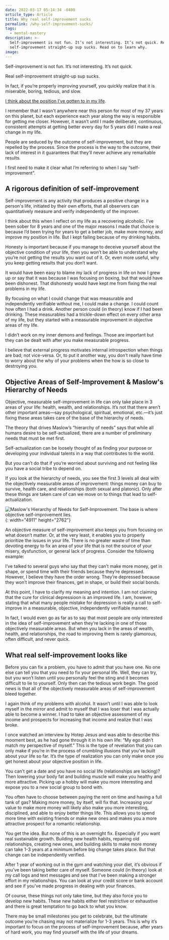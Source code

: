 ```yaml
---
date: 2022-03-17 05:14:34 -0400
article_type: Article
title: Why real self-improvement sucks
permalink: /why-self-improvement-sucks/
tags:
  - mental-mastery
description: >-
  Self-improvement is not fun. It’s not interesting. It’s not quick. Real
  self-improvement straight-up sup sucks. Read on to learn why.
image:
---
```

Self-improvement is not fun. It’s not interesting. It’s not quick.

Real self-improvement straight-up sup sucks.

In fact, if you’re properly improving yourself, you quickly realize that it is miserable, boring, tedious, and slow.

[I think about the position I’ve gotten to in my life](/change-your-life/).

I remember that I wasn't anywhere near this person for most of my 37 years on this planet, but each experience each year along the way is responsible for getting me closer. However, it wasn’t until I made deliberate, continuous, consistent attempts at getting better every day for 5 years did I make a real change in my life.

People are seduced by the outcome of self-improvement, but they are repelled by the process. Since the process is the way to the outcome, their lack of interest in it guarantees that they’ll never achieve any remarkable results.

I first need to make it clear what I’m referring to when I say “self-improvement”.&nbsp;

## A rigorous definition of self-improvement

Self-improvement is any activity that produces a positive change in a person's life, initiated by their own efforts, that all observers can quantitatively measure and verify independently of the improver.&nbsp;

I think about this when I reflect on my life as a recovering alcoholic. I’ve been sober for 8 years and one of the major reasons I made that choice is because I’d been trying for years to get a better job, make more money, and improve my position in life. But I kept failing because of my drinking habits.

Honesty is important because if you manage to deceive yourself about the objective condition of your life, then you won’t be able to understand why you’re not getting the results you want out of it. Or, even more useful, why you keep getting results that you don’t want.

It would have been easy to blame my lack of progress in life on how I grew up or say that it was because I was focusing on boxing, but that would have been dishonest. That dishonesty would have kept me from fixing the real problems in my life.&nbsp;

By focusing on what I could change that was measurable and independently verifiable without me, I could make a change. I could count how often I had a drink. Another person could (in theory) know if I had been drinking. These measurables had a trickle-down effect on every other area of my life, but they started with a measurable improvement in objective areas of my life.

I didn’t work on my inner demons and feelings. Those are important but they can be dealt with after you make measurable progress.

I believe that external progress motivates internal introspection when things are bad; not vice-versa. Or, to put it another way, you don’t really have time to worry about the why of your problems when the how is so close to destroying you.

## Objective Areas of Self-Improvement & Maslow's Hierarchy of Needs

Objective, measurable self-improvement in life can only take place in 3 areas of your life: health, wealth, and relationships. It’s not that there aren’t other important areas—say psychological, spiritual, emotional, etc.—it’s just fixing these areas takes care of the base of the hierarchy of needs.

The theory that drives Maslow’s “hierarchy of needs” says that while all humans desire to be self-actualized, there are a number of preliminary needs that must be met first.

Self-actualization can be loosely thought of as finding your purpose or developing your individual talents in a way that contributes to the world.

But you can’t do that if you’re worried about surviving and not feeling like you have a social tribe to depend on.&nbsp;

If you look at the hierarchy of needs, you see the first 3 levels all deal with the objectively measurable areas of improvement: things money can buy to survive, health care, and relationships (both sexual and platonic). Only after these things are taken care of can we move on to things that lead to self-actualization.

![Maslow's Hierarchy of Needs for Self-Improvement. The base is where objective self-improvement lies.](/assets/images/drafts/maslow-s-hierarchy-of-needs--scalable-vector-illustration-655400474-5c6a47f246e0fb000165cb0a.jpeg "Maslow's Hierarchy of Needs for Self-Improvement"){: width="4911" height="2762"}

An objective measure of self-improvement also keeps you from focusing on what doesn’t matter. Or, at the very least, it enables you to properly prioritize the issues in your life. There is no greater waste of time than devoting energy to fix an area of your life that is not the source of your misery, dysfunction, or general lack of progress. Consider the following example:

I’ve talked to several guys who say that they can’t make more money, get in shape, or spend time with their friends because they’re depressed. However, I believe they have the order wrong. They’re depressed because they won’t improve their finances, get in shape, or build their social bonds.

At this point, I have to clarify my meaning and intention. I am not claiming that the cure for clinical depressioon is an improved life. I am, however, stating that what many people mistake for depression is really a call to self-improve in a measurable, objective, independently verifiable manner.

In fact, I would even go as far as to say that most people are only interested in the idea of self-improvement when they’re lacking in one of those objectively measurable areas. But when you lack in the areas of wealth, health, and relationships, the road to improving them is rarely glamorous, often difficult, and never quick.

## What real self-improvement looks like

Before you can fix a problem, you have to admit that you have one. No one else can tell you that you need to fix your personal life. Well, they can try, but you won’t listen until you personally feel the sting and it becomes difficult to lie to yourself. Only then can the tedious work begin. The good news is that all of the objectively measurable areas of self-improvement bleed together.

I again think of my problems with alcohol. It wasn’t until I was able to look myself in the mirror and admit to myself that I was loser that I was actually able to become a winner. I had to take an objective assessment of my income and prospects for increasing that income and realize that I was broke.

I once watched an interview by Hotep Jesus and was able to describe this mooment best, as he had gone through it in his own life: “My ego didn’t match my perspective of myself.” This is the type of revelation that you can only make if you’re in the process of crumbling illusions that you’ve built about your life so far. It’s the type of realization you can only make once you get honest about your objective position in life.

You can’t get a date and you have no social life (relationships are lacking)? Then lowering your body fat and building muscle will make you healthy and more attractive. Picking up a hobby will make you more interesting and expose you to a new social group to bond with.

You often have to choose between paying the rent on time and having a full tank of gas? Making more money, by itself, will fix that. Increasing your value to make more money will likely also make you more interesting, disciplined, and able to enjoy better things life. This allows you to spend more time with existing friends or make new ones and makes you a more attractive prospect for a romantic relationship.

You get the idea. But none of this is an overnight fix. Especially if you want real sustainable growth. Building new health habits, repairing old relationships, creating new ones, and building skills to make more money can take 1-3 years at a minimum before big change takes place. But that change can be independently verified.

After 1 year of working out in the gym and watching your diet, it’s obvious if you’ve been taking better care of myself. Someone could (in theory) look at my call logs and text messages and see that I’ve been making a stronger effort in my relationships. You can look at your credit score or bank account and see if you’ve made progress in dealing with your finances.

Of course, these things not only take time, but they also force you to develop new habits. These new habits either feel restrictive or exhaustive and there is great temptation to go back to what you know.

There may be small milestones you get to celebrate, but the ultimate outcome you’re chasing may not materialize for 1-3 years. This is why it’s important to focus on the process of self-improvement because, after years of hard work, you may find yourself with the life of your dreams.&nbsp;
